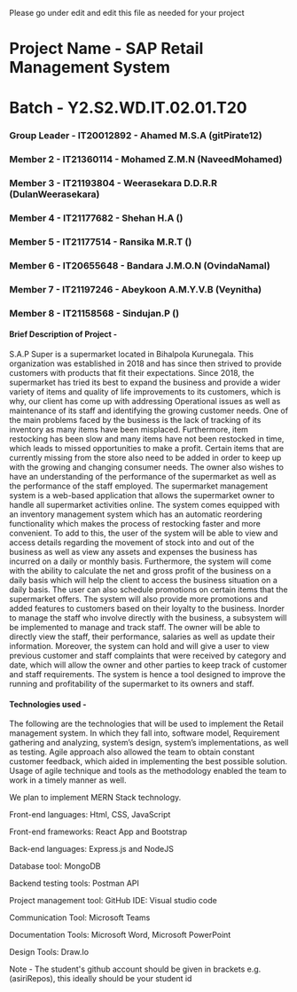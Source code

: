 Please go under edit and edit this file as needed for your project

# Project Name - SAP Retail Management System
# Batch - Y2.S2.WD.IT.02.01.T20
### Group Leader - IT20012892 - Ahamed M.S.A (gitPirate12)
### Member 2 - IT21360114 - Mohamed Z.M.N (NaveedMohamed)
### Member 3 - IT21193804 - Weerasekara D.D.R.R (DulanWeerasekara)
### Member 4 - IT21177682 - Shehan H.A ()
### Member 5 - IT21177514 - Ransika M.R.T ()
### Member 6 - IT20655648 - Bandara J.M.O.N (OvindaNamal)
### Member 7 - IT21197246 - Abeykoon A.M.Y.V.B (Veynitha)
### Member 8 - IT21158568 - Sindujan.P ()

#### Brief Description of Project - 
S.A.P Super is a supermarket located in Bihalpola Kurunegala. This organization was established
in 2018 and has since then strived to provide customers with products that fit their expectations.
Since 2018, the supermarket has tried its best to expand the business and provide a wider variety
of items and quality of life improvements to its customers, which is why, our client has come up
with addressing Operational issues as well as maintenance of its staff and identifying the growing
customer needs.
One of the main problems faced by the business is the lack of tracking of its inventory as many
items have been misplaced. Furthermore, item restocking has been slow and many items have not
been restocked in time, which leads to missed opportunities to make a profit. Certain items that
are currently missing from the store also need to be added in order to keep up with the growing
and changing consumer needs. The owner also wishes to have an understanding of the
performance of the supermarket as well as the performance of the staff employed.
The supermarket management system is a web-based application that allows the supermarket
owner to handle all supermarket activities online. The system comes equipped with an inventory
management system which has an automatic reordering functionality which makes the process of
restocking faster and more convenient. To add to this, the user of the system will be able to view
and access details regarding the movement of stock into and out of the business as well as view
any assets and expenses the business has incurred on a daily or monthly basis. Furthermore, the
system will come with the ability to calculate the net and gross profit of the business on a daily
basis which will help the client to access the business situation on a daily basis. The user can also
schedule promotions on certain items that the supermarket offers. The system will also provide
more promotions and added features to customers based on their loyalty to the business.
Inorder to manage the staff who involve directly with the business, a subsystem will be
implemented to manage and track staff. The owner will be able to directly view the staff, their
performance, salaries as well as update their information.
Moreover, the system can hold and will give a user to view previous customer and staff
complaints that were received by category and date, which will allow the owner and other parties
to keep track of customer and staff requirements. The system is hence a tool designed to improve
the running and profitability of the supermarket to its owners and staff.
#### Technologies used - 
The following are the technologies that will be used to implement the Retail management
system. In which they fall into, software model, Requirement gathering and analyzing, system’s
design, system’s implementations, as well as testing. Agile approach also allowed the team to
obtain constant customer feedback, which aided in implementing the best possible solution.
Usage of agile technique and tools as the methodology enabled the team to work in a timely
manner as well.

We plan to implement MERN Stack technology.

Front-end languages: Html, CSS, JavaScript

Front-end frameworks: React App and Bootstrap

Back-end languages: Express.js and NodeJS

Database tool: MongoDB

Backend testing tools: Postman API

Project management tool: GitHub IDE: Visual studio code

Communication Tool: Microsoft Teams

Documentation Tools: Microsoft Word, Microsoft PowerPoint

Design Tools: Draw.Io

Note - The student's github account should be given in brackets e.g. (asiriRepos), this ideally should be your student id 

